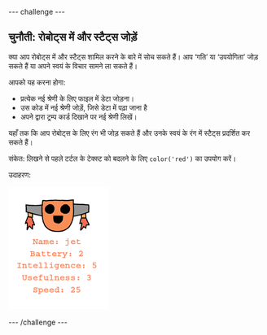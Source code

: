 --- challenge ---
## चुनौती: रोबोट्स में और स्टैट्स जोड़ें
क्या आप रोबोट्स में और स्टैट्स शामिल करने के बारे में सोच सकते हैं। आप ‘गति’ या ‘उपयोगिता’ जोड़ सकते हैं या अपने स्वयं के विचार सामने ला सकते हैं। 

आपको यह करना होगा:

+ प्रत्येक नई श्रेणी के लिए फाइल में डेटा जोड़ना। 
+ उस कोड में नई श्रेणी जोड़ें, जिसे डेटा में पढ़ा जाना है
+ अपने द्वारा ट्रम्प कार्ड दिखाने पर नई श्रेणी लिखें।

यहाँ तक कि आप रोबोट्स के लिए रंग भी जोड़ सकते हैं और उनके स्वयं के रंग में स्टैट्स प्रदर्शित कर सकते हैं। 

संकेत: लिखने से पहले टर्टल के टेक्स्ट को बदलने के लिए `color('red')` का उपयोग करें। 

उदाहरण: 

![screenshot](images/robotrumps-jet.png) 





--- /challenge ---